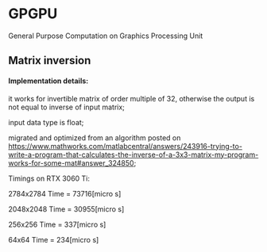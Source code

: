 # GPGPU
General Purpose Computation on Graphics Processing Unit

## Matrix inversion
#### Implementation details: 
it works for invertible matrix of order multiple of 32, otherwise the output is not equal to inverse of input matrix;

input data type is float;

migrated and optimized from an algorithm posted on https://www.mathworks.com/matlabcentral/answers/243916-trying-to-write-a-program-that-calculates-the-inverse-of-a-3x3-matrix-my-program-works-for-some-mat#answer_324850;

Timings on RTX 3060 Ti:

2784x2784 	Time = 73716[micro s]

2048x2048 	Time = 30955[micro s]

256x256 	Time = 337[micro s]

64x64 		Time = 234[micro s]
